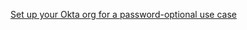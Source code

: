 [Set up your Okta org for a password-optional use case](/docs/guides/oie-embedded-common-org-setup/ios/main/#enable-password-optional-user-sign-up-flow)
